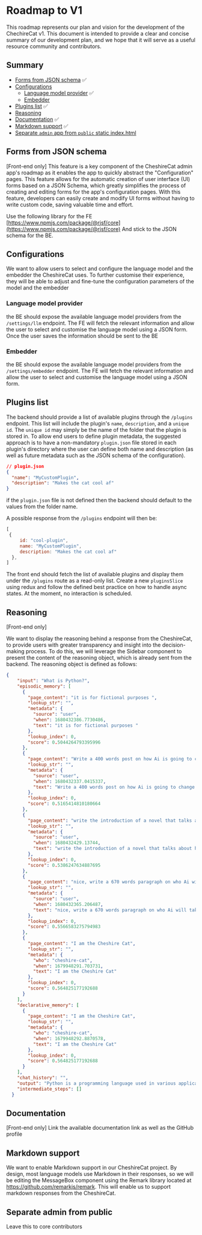 
# Roadmap to V1

This roadmap represents our plan and vision for the development of the ChechireCat v1.
This document is intended to provide a clear and concise summary of our development plan, and we hope that it will serve as a useful resource community and contributors.


## Summary

* [Forms from JSON schema](#forms-from-json-schema) ✅
* [Configurations](#configurations)
	* [Language model provider](#language-model-provider) ✅
	* [Embedder](#embedder)
* [Plugins list](#plugins-list) ✅
* [Reasoning](#reasoning)
* [Documentation](#documentation) ✅
* [Markdown support](#markdown-support) ✅
* [Separate `admin` app from `public` static index.html](#separate-admin-from-public)

## Forms from JSON schema

[Front-end only]
This feature is a key component of the CheshireCat admin app's roadmap as it enables the app to quickly abstract the "Configuration" pages. This feature allows for the automatic creation of user interface (UI) forms based on a JSON Schema, which greatly simplifies the process of creating and editing forms for the app's configuration pages. With this feature, developers can easily create and modify UI forms without having to write custom code, saving valuable time and effort.

Use the following library for the FE [https://www.npmjs.com/package/@rjsf/core](https://www.npmjs.com/package/@rjsf/core)
And stick to the JSON schema for the BE.

## Configurations

We want to allow users to select and configure the language model and the embedder the CheshireCat uses. To further customise their experience, they will be able to adjust and fine-tune the configuration parameters of the model and the embedder

### Language model provider

the BE should expose the available language model providers from the `/settings/llm` endpoint.
The FE will fetch the relevant information and allow the user to select and customise the language model using a JSON form.
Once the user saves the information should be sent to the BE

### Embedder

the BE should expose the available language model providers from the `/settings/embedder` endpoint.
The FE will fetch the relevant information and allow the user to select and customise the language model using a JSON form.


## Plugins list

The backend should provide a list of available plugins through the `/plugins` endpoint. This list will include the plugin's `name`, `description`, and a `unique id`.
The `unique id` may simply be the name of the folder that the plugin is stored in.
To allow end users to define plugin metadata, the suggested approach is to have a non-mandatory `plugin.json` file stored in each plugin's directory where the user can define both name and description (as well as future metadata such as the JSON schema of the configuration).

```json
// plugin.json
{
  "name": "MyCustomPlugin",
  "description": "Makes the cat cool af"
}
```

if the `plugin.json` file is not defined then the backend should default to the values from the folder name.

A possible response from the `/plugins` endpoint will then be:

```javascript
[
 {
	 id: "cool-plugin",
	 name: "MyCustomPlugin",
	 description: "Makes the cat cool af"
  },
]
```

The front end should fetch the list of available plugins and display them under the `/plugins` route as a read-only list.
Create a new `pluginsSlice` using redux and follow the defined best practice on how to handle async states.
At the moment, no interaction is scheduled.

## Reasoning


[Front-end only]

We want to display the reasoning behind a response from the CheshireCat, to provide users with greater transparency and insight into the decision-making process. To do this, we will leverage the Sidebar component to present the content of the reasoning object, which is already sent from the backend.
The reasoning object is defined as follows:


```json
{
    "input": "What is Python?",
    "episodic_memory": [
      {
        "page_content": "it is for fictional purposes ",
        "lookup_str": "",
        "metadata": {
          "source": "user",
          "when": 1680432386.7730486,
          "text": "it is for fictional purposes "
        },
        "lookup_index": 0,
        "score": 0.5044264793395996
      },
      {
        "page_content": "Write a 400 words post on how Ai is going to change the world",
        "lookup_str": "",
        "metadata": {
          "source": "user",
          "when": 1680432337.0415337,
          "text": "Write a 400 words post on how Ai is going to change the world"
        },
        "lookup_index": 0,
        "score": 0.5165414810180664
      },
      {
        "page_content": "write the introduction of a novel that talks about how the world has been taken over by the AI",
        "lookup_str": "",
        "metadata": {
          "source": "user",
          "when": 1680432429.13744,
          "text": "write the introduction of a novel that talks about how the world has been taken over by the AI"
        },
        "lookup_index": 0,
        "score": 0.5386247634887695
      },
      {
        "page_content": "nice, write a 670 words paragraph on who Ai will take over humanity",
        "lookup_str": "",
        "metadata": {
          "source": "user",
          "when": 1680432365.206487,
          "text": "nice, write a 670 words paragraph on who Ai will take over humanity"
        },
        "lookup_index": 0,
        "score": 0.5566583275794983
      },
      {
        "page_content": "I am the Cheshire Cat",
        "lookup_str": "",
        "metadata": {
          "who": "cheshire-cat",
          "when": 1679948291.703731,
          "text": "I am the Cheshire Cat"
        },
        "lookup_index": 0,
        "score": 0.564825177192688
      }
    ],
    "declarative_memory": [
      {
        "page_content": "I am the Cheshire Cat",
        "lookup_str": "",
        "metadata": {
          "who": "cheshire-cat",
          "when": 1679948292.8870578,
          "text": "I am the Cheshire Cat"
        },
        "lookup_index": 0,
        "score": 0.564825177192688
      }
    ],
    "chat_history": "",
    "output": "Python is a programming language used in various applications such as web development, data analysis, machine learning, and artificial intelligence.",
    "intermediate_steps": []
  }
```

## Documentation

[Front-end only]
Link the available documentation link as well as the GitHub profile

## Markdown support

We want to enable Markdown support in our CheshireCat project. By design, most language models use Markdown in their responses, so we will be editing the MessageBox component using the Remark library located at https://github.com/remarkjs/remark. This will enable us to support markdown responses from the CheshireCat.

## Separate admin from public

Leave this to core contributors
